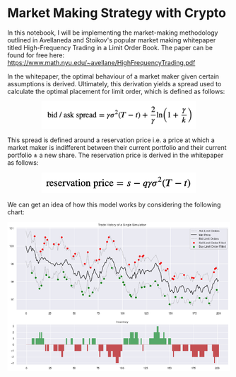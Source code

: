 # Market Making Strategy with Crypto

In this notebook, I will be implementing the market-making methodology outlined in Avellaneda and Stoikov's popular market making whitepaper titled High-Frequency Trading in a Limit Order Book. The paper can be found for free here: https://www.math.nyu.edu/~avellane/HighFrequencyTrading.pdf

In the whitepaper, the optimal behaviour of a market maker given certain assumptions is derived. Ultimately, this derivation yields a spread used to calculate the optimal placement for limit order, which is defined as follows:

<p align="center">
  <img src="./img/spread.png" width="350" title="hover text">
</p>

This spread is defined around a reservation price i.e. a price at which a market maker is indifferent between their current portfolio and their current portfolio $\pm$ a new share. The reservation price is derived in the whitepaper as follows:

<p align="center">
  <img src="./img/r_price.png" width="350" title="hover text">
</p>

We can get an idea of how this model works by considering the following chart:

<p align="center">
  <img src="./img/sim.png" width="750" title="hover text">
</p>
